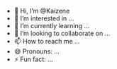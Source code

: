 - 👋 Hi, I’m @Kaizene
- 👀 I’m interested in ...
- 🌱 I’m currently learning ...
- 💞️ I’m looking to collaborate on ...
- 📫 How to reach me ...
- 😄 Pronouns: ...
- ⚡ Fun fact: ...

<!---
Kaizene/http://localhost:8080/index.html✨ special ✨ repository because its `README.md` (this file) appears on your GitHub profile.
You can click the Preview link to take a look at your changes.
--->
